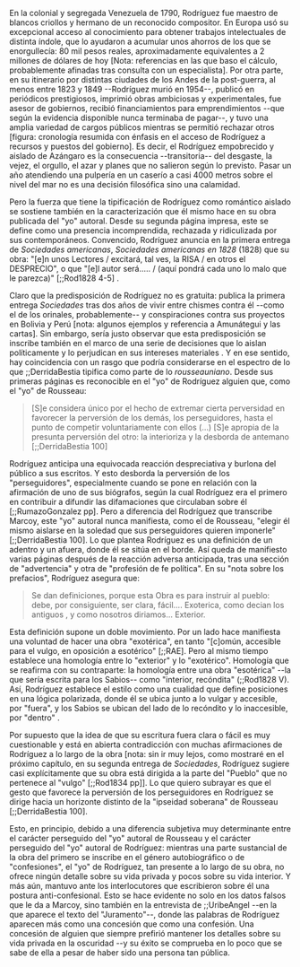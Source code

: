 En la colonial y segregada Venezuela de 1790, Rodríguez fue maestro de blancos criollos y hermano de un reconocido compositor. En Europa usó su excepcional acceso al conocimiento para obtener trabajos intelectuales de distinta índole, que lo ayudaron a acumular unos ahorros de los que se enorgullecía: 80 mil pesos reales, aproximadamente equivalentes a 2 millones de dólares de hoy [Nota: referencias en las que baso el cálculo, probablemente afinadas tras consulta con un especialista]. Por otra parte, en su itinerario por distintas ciudades de los Andes de la post-guerra, al menos entre 1823 y 1849 --Rodríguez murió en 1954--, publicó en  periódicos prestigiosos, imprimió obras ambiciosas y experimentales, fue asesor de gobiernos, recibió financiamientos para emprendimientos --que según la evidencia disponible nunca terminaba de pagar--,  y tuvo una amplia variedad de cargos públicos mientras se permitió rechazar otros  [figura: cronología resumida con énfasis en el acceso de Rodríguez a recursos y puestos del gobierno]. Es decir, el Rodríguez empobrecido y aislado de Azángaro es la consecuencia --transitoria-- del desgaste, la vejez, el orgullo, el azar y planes que no salieron según lo previsto. Pasar un año atendiendo una pulpería en un caserío a casi 4000 metros sobre el nivel del mar no es una decisión filosófica sino una calamidad.

Pero la fuerza que tiene la tipificación de Rodríguez como romántico aislado se sostiene también en la caracterización que él mismo hace en su obra publicada del "yo" autoral. Desde su segunda página impresa, este se define como una presencia incomprendida, rechazada y ridiculizada por sus contemporáneos. Convencido, Rodríguez anuncia en la primera entrega de *Sociedades americanas*, *Sociedades americanas en 1828* (1828) que su obra: "[e]n unos Lectores / excitará, tal ves, la RISA / en otros el DESPRECIO", o que "[e]l autor será..... / (aquí pondrá cada uno lo malo que le parezca)" [;;Rod1828 4-5] . 

Claro que la predisposición de Rodríguez no es gratuita: publica la primera entrega *Sociedades* tras dos años de vivir entre chismes contra él --como el de los orinales, probablemente-- y conspiraciones contra sus proyectos en Bolivia y Perú [nota: algunos ejemplos y referencia a Amunátegui y las cartas]. Sin embargo, sería justo observar que esta predisposición se inscribe también en el marco de una serie de decisiones que lo aislan políticamente y lo perjudican en sus intereses materiales . Y en ese sentido, hay coincidencia con un rasgo que podría considerarse en el espectro de lo que ;;DerridaBestia tipifica como parte de lo *rousseauniano*. Desde sus primeras páginas es reconocible en el "yo" de Rodríguez alguien que, como el "yo" de Rousseau:

>[S]e considera único por el hecho de extremar cierta perversidad en favorecer la perversión de los demás, los perseguidores, hasta el punto de competir voluntariamente con ellos (...) [S]e apropia de la presunta perversión del otro: la interioriza y la desborda de antemano [;;DerridaBestia 100]

Rodríguez anticipa una equivocada reacción despreciativa y burlona del público a sus escritos. Y esto desborda la perversión de los "perseguidores", especialmente cuando se pone en relación con la afirmación de uno de sus biógrafos, según la cual  Rodríguez era el primero en contribuir a difundir las difamaciones que circulaban sobre él [;;RumazoGonzalez pp]. Pero a diferencia del Rodríguez que transcribe Marcoy, este "yo" autoral nunca manifiesta, como el de Rousseau, "elegir él mismo aislarse en la soledad que sus perseguidores quieren imponerle" [;;DerridaBestia 100]. Lo que plantea Rodríguez es una definición de un adentro y un afuera, donde él se sitúa en el borde. Así queda de manifiesto varias páginas después de la reacción adversa anticipada, tras una sección de "advertencia" y otra de "profesión de fe política". En su "nota sobre los prefacios", Rodríguez asegura que:

> Se dan definiciones, porque esta Obra es para instruir al pueblo: debe, por consiguiente, ser clara, fácil…. Exoterica, como decian los antiguos , y como nosotros diriamos... Exterior. 

Esta definición supone un doble movimiento. Por un lado hace manifiesta una voluntad de hacer una obra "exotérica", en tanto "[c]omún, accesible para el vulgo, en oposición a esotérico" [;;RAE]. Pero al mismo tiempo establece una homología entre lo "exterior" y lo "exotérico". Homología que se reafirma con su contraparte: la homología entre una obra "esotérica" --la que sería escrita para los Sabios-- como "interior, recóndita" (;;Rod1828 V). Así, Rodríguez establece el estilo como una cualidad que define posiciones en una lógica polarizada, donde él se ubica junto a lo vulgar y accesible, por "fuera", y los Sabios se ubican del lado de lo recóndito y lo inaccesible, por "dentro" . 

Por supuesto que la idea de que su escritura fuera clara o fácil es muy cuestionable y está en abierta contradicción con muchas afirmaciones de Rodríguez a lo largo de la obra [nota: sin ir muy lejos, como mostraré en el próximo capítulo, en su segunda entrega de *Sociedades*, Rodríguez sugiere casi explícitamente que su obra está dirigida a la parte del "Pueblo" que no pertenece al "vulgo" [;;Rod1834 pp]]. Lo que quiero subrayar  es que el gesto que favorece la perversión de los perseguidores en Rodríguez se dirige hacia un horizonte distinto de la "ipseidad soberana" de Rousseau [;;DerridaBestia 100]. 

Esto, en principio, debido a una diferencia subjetiva muy determinante entre el carácter perseguido del "yo" autoral de Rousseau y el carácter perseguido del "yo" autoral de Rodríguez: mientras una parte sustancial de la obra del primero se inscribe en el género autobiográfico o de "confesiones", el "yo" de Rodríguez, tan presente a lo largo de su obra, no ofrece ningún detalle sobre su vida privada y pocos sobre su vida interior. Y más aún, mantuvo ante los interlocutores que escribieron sobre él una postura anti-confesional. Esto se hace evidente no solo en los datos falsos que le da a Marcoy, sino también en la entrevista de ;;UribeAngel --en la que  aparece el texto del "Juramento"--, donde las palabras de Rodríguez aparecen más como una concesión que como una confesión. Una concesión de alguien que siempre prefirió mantener los detalles sobre su vida privada en la oscuridad --y su éxito se comprueba en lo poco que se sabe de ella a pesar de haber sido una persona tan pública. 